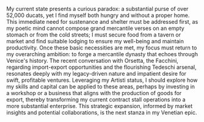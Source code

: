 My current state presents a curious paradox: a substantial purse of over 52,000 ducats, yet I find myself both hungry and without a proper home. This immediate need for sustenance and shelter must be addressed first, as my poetic mind cannot compose grand mercantile verses on an empty stomach or from the cold streets; I must secure food from a tavern or market and find suitable lodging to ensure my well-being and maintain productivity. Once these basic necessities are met, my focus must return to my overarching ambition: to forge a mercantile dynasty that echoes through Venice's history. The recent conversation with Orsetta, the Facchini, regarding import-export opportunities and the flourishing Tedeschi arsenal, resonates deeply with my legacy-driven nature and impatient desire for swift, profitable ventures. Leveraging my Artisti status, I should explore how my skills and capital can be applied to these areas, perhaps by investing in a workshop or a business that aligns with the production of goods for export, thereby transforming my current contract stall operations into a more substantial enterprise. This strategic expansion, informed by market insights and potential collaborations, is the next stanza in my Venetian epic.
